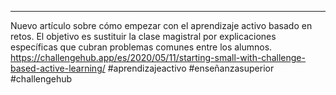 ---
Nuevo artículo sobre cómo empezar con el aprendizaje activo basado en retos.
El objetivo es sustituir la clase magistral por explicaciones específicas que cubran problemas comunes entre los alumnos.
https://challengehub.app/es/2020/05/11/starting-small-with-challenge-based-active-learning/
#aprendizajeactivo #enseñanzasuperior #challengehub
